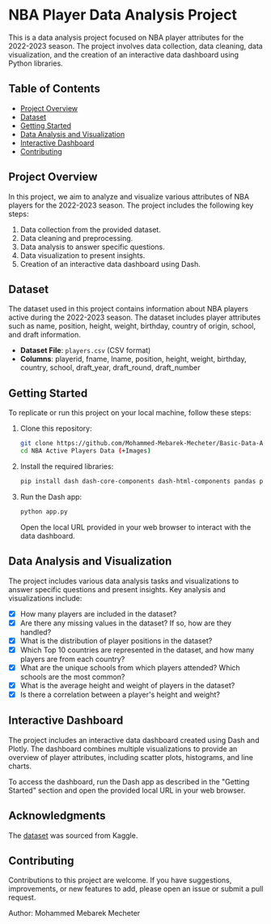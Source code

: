 # NBA Player Data Analysis Project

This is a data analysis project focused on NBA player attributes for the 2022-2023 season. The project involves data collection, data cleaning, data visualization, and the creation of an interactive data dashboard using Python libraries.

## Table of Contents

- [Project Overview](#project-overview)
- [Dataset](#dataset)
- [Getting Started](#getting-started)
- [Data Analysis and Visualization](#data-analysis-and-visualization)
- [Interactive Dashboard](#interactive-dashboard)
- [Contributing](#contributing)

## Project Overview

In this project, we aim to analyze and visualize various attributes of NBA players for the 2022-2023 season. The project includes the following key steps:

1. Data collection from the provided dataset.
2. Data cleaning and preprocessing.
3. Data analysis to answer specific questions.
4. Data visualization to present insights.
5. Creation of an interactive data dashboard using Dash.

## Dataset

The dataset used in this project contains information about NBA players active during the 2022-2023 season. The dataset includes player attributes such as name, position, height, weight, birthday, country of origin, school, and draft information.

- **Dataset File**: `players.csv` (CSV format)
- **Columns**: playerid, fname, lname, position, height, weight, birthday, country, school, draft_year, draft_round, draft_number

## Getting Started

To replicate or run this project on your local machine, follow these steps:

1. Clone this repository:

   ```bash
   git clone https://github.com/Mohammed-Mebarek-Mecheter/Basic-Data-Analysis-Projects.git
   cd NBA Active Players Data (+Images)
   ```

2. Install the required libraries:

   ```bash
   pip install dash dash-core-components dash-html-components pandas plotly
   ```

3. Run the Dash app:

   ```bash
   python app.py
   ```

   Open the local URL provided in your web browser to interact with the data dashboard.

## Data Analysis and Visualization

The project includes various data analysis tasks and visualizations to answer specific questions and present insights. Key analysis and visualizations include:

- [x] How many players are included in the dataset?
- [x] Are there any missing values in the dataset? If so, how are they handled?
- [x] What is the distribution of player positions in the dataset?
- [x] Which Top 10 countries are represented in the dataset, and how many players are from each country?
- [x] What are the unique schools from which players attended? Which schools are the most common?
- [x] What is the average height and weight of players in the dataset?
- [x] Is there a correlation between a player's height and weight?

## Interactive Dashboard

The project includes an interactive data dashboard created using Dash and Plotly. The dashboard combines multiple visualizations to provide an overview of player attributes, including scatter plots, histograms, and line charts.

To access the dashboard, run the Dash app as described in the "Getting Started" section and open the provided local URL in your web browser.

## Acknowledgments
The [dataset](https://www.kaggle.com/datasets/szymonjwiak/nba-active-players-data-images) was sourced from Kaggle.

## Contributing

Contributions to this project are welcome. If you have suggestions, improvements, or new features to add, please open an issue or submit a pull request.

Author: Mohammed Mebarek Mecheter